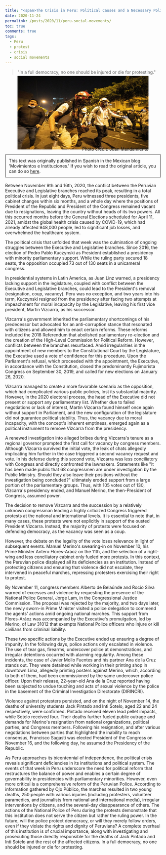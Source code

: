 ```yaml
---
title: "<span>The Crisis in Peru: Political Causes and a Necessary Police Reform</span>"
date: 2020-11-24
permalink: /posts/2020/11/peru-social-movements/
toc: true
comments: true
tags:
  - Peru
  - protest
  - crisis
  - social movements
---
```

> "In a full democracy, no one should be injured or die for protesting."

<div style="text-align: center;">
  <figure style="display: inline-block; text-align: center; margin-top: -10px;">
    <img src="/images/bryan-pintado.jpg" style="display: block;">
    <figcaption style="margin-top: -10px; text-align: right;">Photo credit: Juan Mandamiento</figcaption>
  </figure>
</div>
<div style="border: 2px solid grey; padding: 10px; margin-top: -5px; margin-bottom: 0px;">
This text was originally published in Spanish in the Mexican blog 'Movimientos e Instituciones.' If you wish to read the original article, you can do so <a href="https://movin.laoms.org/2020/11/24/crisis-en-peru-causas-politicas-reforma-policial/">here</a>.
</div>
<br>
Between November 9th and 16th, 2020, the conflict between the Peruvian Executive and Legislative branches reached its peak, resulting in a total political crisis. In just eight days, Peru witnessed three presidents, five cabinet changes within six months, and a whole day where the positions of President of the Republic and President of the Congress remained vacant due to resignations, leaving the country without heads of its two powers. All this occurred months before the General Elections scheduled for April 11, 2021, amidst the global health crisis caused by COVID-19, which had already affected 948,000 people, led to significant job losses, and overwhelmed the healthcare system.

The political crisis that unfolded that week was the culmination of ongoing struggles between the Executive and Legislative branches. Since 2016, the election of Pedro Pablo Kuczynski as President established a presidency with minority parliamentary support. While the ruling party secured 18 seats, the opposition occupied 73 out of 130 seats in a unicameral congress.

In presidential systems in Latin America, as Juan Linz warned, a presidency lacking support in the legislature, coupled with conflict between the Executive and Legislative branches, could lead to the President's removal (resignation, coup, vacancy). Peru was no exception, and two years into his term, Kuczynski resigned from the presidency after facing two attempts at impeachment for moral incapacity by the Legislative, leaving his first vice president, Martín Vizcarra, as his successor.

Vizcarra's government inherited the parliamentary shortcomings of his predecessor but advocated for an anti-corruption stance that resonated with citizens and allowed him to enact certain reforms. These reforms included the 2018 Referendum that abolished parliamentary re-election and the creation of the High-Level Commission for Political Reform. However, conflicts between the branches resurfaced. Amid irregularities in the appointment of new members to the Constitutional Court by the Legislature, the Executive used a vote of confidence for this procedure. Upon the Parliament's refusal, which proceeded with the appointment, the Executive, in accordance with the Constitution, closed the predominantly Fujimorista Congress on September 30, 2019, and called for new elections on January 26, 2020.

Vizcarra managed to create a more favorable scenario as the opposition, which had complicated various public policies, lost its substantial majority. However, in the 2020 electoral process, the head of the Executive did not present or support any parliamentary list. Whether due to failed negotiations or lack of interest, Martín Vizcarra found himself once again without support in Parliament, and the new configuration of the legislature did not guarantee political stability. Thus, the vacancy due to moral incapacity, with the concept's inherent emptiness, emerged again as a political instrument to remove Vizcarra from the presidency.

A renewed investigation into alleged bribes during Vizcarra's tenure as a regional governor prompted the first call for vacancy by congress members. Although Vizcarra survived the initial vote, the leak of chats allegedly implicating him further in the case triggered a second vacancy request and vote. In his defense during this second vote, Vizcarra was less conciliatory with Congress and directly confronted the lawmakers. Statements like "It has been made public that 68 congressmen are under investigation by the Public Ministry. Should they also leave their positions without the investigation being concluded?" ultimately eroded support from a large portion of the parliamentary groups. Thus, with 105 votes out of 130, Vizcarra's presidency ended, and Manuel Merino, the then-President of Congress, assumed power.

The decision to remove Vizcarra and the succession by a relatively unknown congressman leading a highly criticized Congress triggered protests at the national and international levels. It is essential to note that, in many cases, these protests were not explicitly in support of the ousted President Vizcarra. Instead, the majority of protests were focused on defending democracy, as the vacancy was seen as a coup.

However, the debate on the legality of the vote loses relevance in light of subsequent events. Manuel Merino's swearing-in on November 10, his Prime Minister Antero Flores-Aráoz on the 11th, and the selection of a right-wing and less conciliatory cabinet only fueled more protests. In this context, the Peruvian police displayed all its deficiencies as an institution. Instead of protecting citizens and ensuring that violence did not escalate, they intervened in peaceful marches, repressing protesters exercising their right to protest.

By November 11, congress members Alberto de Belaúnde and Rocío Silva warned of excesses and violence by requesting the presence of the National Police General, Jorge Lam, in the Congressional Justice Commission. The proposal was rejected by the majority, and two days later, the newly sworn-in Prime Minister visited a police delegation to commend the agents' actions amid ongoing national marches. This support from Flores-Aráoz was accompanied by the Executive's promulgation, led by Merino, of Law 31012 that exempts National Police officers who injure or kill civilians from criminal liability.

These two specific actions by the Executive ended up ensuring a degree of impunity. In the following days, police actions only escalated in violence. The use of tear gas, firearms, undercover police at demonstrations, and irregular detentions occurred with alarming regularity. Among these incidents, the case of Javier Mollo Fuentes and his partner Ana de la Cruz stands out. They were detained while working in their printing shop in downtown Lima, allegedly printing posters against Merino, which, according to both of them, had been commissioned by the same undercover police officer. Upon their release, 22-year-old Ana de la Cruz reported having been subjected to undue touching and acts of sexual violence by the police in the basement of the Criminal Investigation Directorate (DIRINCRI).

Violence against protesters persisted, and on the night of November 14, the deaths of university students Jack Pintado and Inti Sotelo, aged 22 and 24 respectively, were confirmed. Pintado received eleven lead pellet impacts, while Sotelo received four. Their deaths further fueled public outrage and demands for Merino's resignation from national organizations, political parties, and Congress members. Following his resignation, and after various negotiations between parties that highlighted the inability to reach consensus, Francisco Sagasti was elected President of the Congress on November 16, and the following day, he assumed the Presidency of the Republic.

As Peru approaches its bicentennial of independence, the political crisis reveals significant deficiencies in its institutions and political system. The events of that week in Peru underscore the need for political reform that restructures the balance of power and enables a certain degree of governability in presidencies with parliamentary minorities. However, even more critical is a comprehensive reform of the Peruvian Police. According to information gathered by Ojo Público, the marches resulted in two young deaths, 250 people with various injuries (including protesters, volunteer paramedics, and journalists from national and international media), irregular interventions by citizens, and the several-day disappearance of others. The actions of the National Police of Peru during the protests demonstrate that this institution does not serve the citizen but rather the ruling power. In the future, will the police protect democracy, or will they merely follow orders, even if they violate the rights and dignity of Peruvians? A complete overhaul of this institution is of crucial importance, along with investigating and prosecuting those directly responsible for the deaths of Jack Pintado and Inti Sotelo and the rest of the affected citizens. In a full democracy, no one should be injured or die for protesting.